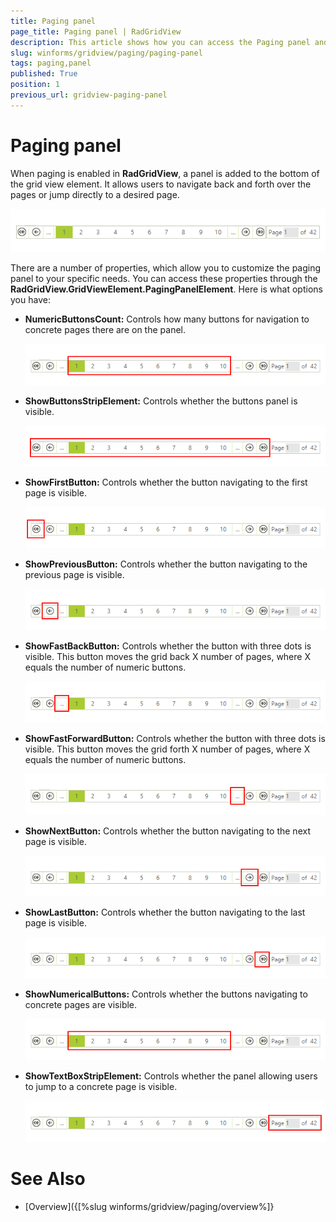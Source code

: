 ```yaml
---
title: Paging panel
page_title: Paging panel | RadGridView
description: This article shows how you can access the Paging panel and set the properties that control the buttons configuration.
slug: winforms/gridview/paging/paging-panel
tags: paging,panel
published: True
position: 1
previous_url: gridview-paging-panel
---
```


# Paging panel

When paging is enabled in __RadGridView__, a panel is added to the bottom of the grid view element. It allows users to navigate back and forth over the pages or jump directly to a desired page.

![gridview-paging-panel 001](images/gridview-paging-panel001.png)

There are a number of properties, which allow you to customize the paging panel to your specific needs. You can access these properties through the __RadGridView.GridViewElement.PagingPanelElement__. Here is what options you have:

* __NumericButtonsCount:__ Controls how many buttons for navigation to concrete pages there are on the panel.

    ![gridview-paging-panel 002](images/gridview-paging-panel002.png)

* __ShowButtonsStripElement:__ Controls whether the buttons panel is visible.

    ![gridview-paging-panel 003](images/gridview-paging-panel003.png)

* __ShowFirstButton:__ Controls whether the button navigating to the first page is visible.

    ![gridview-paging-panel 006](images/gridview-paging-panel006.png)

* __ShowPreviousButton:__ Controls whether the button navigating to the previous page is visible.

    ![gridview-paging-panel 009](images/gridview-paging-panel009.png)

* __ShowFastBackButton:__ Controls whether the button with three dots is visible. This button moves the grid back X number of pages, where X equals the number of numeric buttons.

    ![gridview-paging-panel 004](images/gridview-paging-panel004.png)

* __ShowFastForwardButton:__ Controls whether the button with three dots is visible. This button moves the grid forth X number of pages, where X equals the number of numeric buttons.

    ![gridview-paging-panel 005](images/gridview-paging-panel005.png)

* __ShowNextButton:__  Controls whether the button navigating to the next page is visible.

    ![gridview-paging-panel 008](images/gridview-paging-panel008.png)

* __ShowLastButton:__ Controls whether the button navigating to the last page is visible.
 
    ![gridview-paging-panel 007](images/gridview-paging-panel007.png)

* __ShowNumericalButtons:__ Controls whether the buttons navigating to concrete pages are visible.

    ![gridview-paging-panel 002](images/gridview-paging-panel002.png)

* __ShowTextBoxStripElement:__ Controls whether the panel allowing users to jump to a concrete page is visible.

    ![gridview-paging-panel 010](images/gridview-paging-panel010.png)
# See Also
* [Overview]({[%slug winforms/gridview/paging/overview%]}

